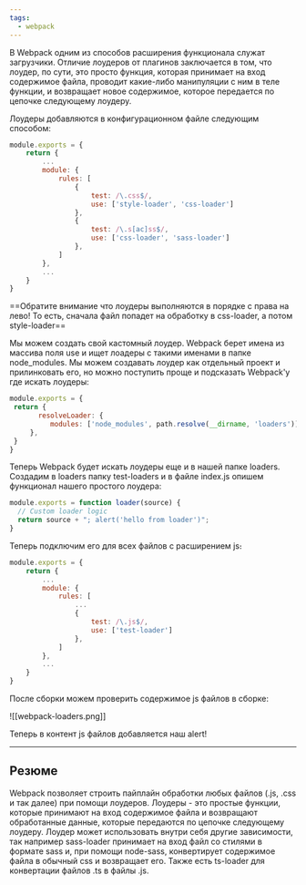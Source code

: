 ```yaml
---
tags:
  - webpack
---
```


В Webpack одним из способов расширения функционала служат загрузчики. Отличие лоудеров от плагинов заключается в том, что лоудер, по сути, это просто функция, которая принимает на вход содержимое файла, проводит какие-либо манипуляции с ним в теле функции, и возвращает новое содержимое, которое передается по цепочке следующему лоудеру.

Лоудеры добавляются в конфигурационном файле следующим способом:

```js
module.exports = {
    return {
        ...
        module: {
            rules: [
                {
                    test: /\.css$/,
                    use: ['style-loader', 'css-loader']
                },
                {
                    test: /\.s[ac]ss$/,
                    use: ['css-loader', 'sass-loader']
                },
            ]
        },
        ...
    }
}
```

==Обратите внимание что лоудеры выполняются в порядке с права на лево! То есть, сначала файл попадет на обработку в css-loader, а потом style-loader==

Мы можем создать свой кастомный лоудер. Webpack берет имена из массива поля use и ищет лоадеры с такими именами в папке node_modules. Мы можем создавать лоудер как отдельный проект и прилинковать его, но можно поступить проще и подсказать Webpack'у где искать лоудеры:

```js
module.exports = {
 return {
	   resolveLoader: {
          modules: ['node_modules', path.resolve(__dirname, 'loaders')],
     },
 }
}
```

Теперь Webpack будет искать лоудеры еще и в нашей папке loaders. Создадим в loaders папку test-loaders и в файле index.js опишем функционал нашего простого лоудера:

```js
module.exports = function loader(source) {
  // Custom loader logic
  return source + "; alert('hello from loader')";
}
```

Теперь подключим его для всех файлов с расширением js։

```js
module.exports = {
    return {
        ...
        module: {
            rules: [
                ...
                {
                    test: /\.js$/,
                    use: ['test-loader']
                },
            ]
        },
        ...
    }
}
```

После сборки можем проверить содержимое js файлов в сборке:

![[webpack-loaders.png]]

Теперь в контент js файлов добавляется наш alert!

---
## Резюме

Webpack позволяет строить пайплайн обработки любых файлов (.js, .css и так далее) при помощи лоудеров. Лоудеры - это простые функции, которые принимают на вход содержимое файла и возвращают обработанные данные, которые передаются по цепочке следующему лоудеру. Лоудер может использовать внутри себя другие зависимости, так например sass-loader принимает на вход файл со стилями в формате sass и, при помощи node-sass, конвертирует содержимое файла в обычный css и возвращает его. Также есть ts-loader для конвертации файлов .ts в файлы .js.